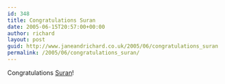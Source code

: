 ```yaml
---
id: 348
title: Congratulations Suran
date: 2005-06-15T20:57:00+00:00
author: richard
layout: post
guid: http://www.janeandrichard.co.uk/2005/06/congratulations_suran
permalink: /2005/06/congratulations_suran/
---
```

Congratulations [Suran](http://www.asiantribune.com/show_news.php?id=14721)!